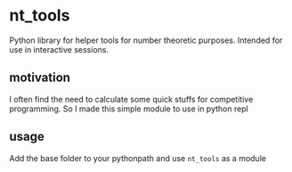 # nt_tools
Python library for helper tools for number theoretic purposes. Intended for use in interactive sessions.

## motivation
I often find the need to calculate some quick stuffs for competitive programming. So I made this simple module to use in python repl

## usage
Add the base folder to your pythonpath and use `nt_tools` as a module

